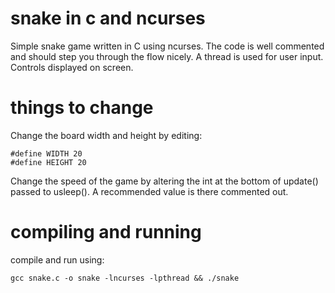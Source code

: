 # snake in c and ncurses

Simple snake game written in C using ncurses. The code is well commented and should step you through the flow nicely. A thread is used for user input. Controls displayed on screen.

# things to change
Change the board width and height by editing:
```
#define WIDTH 20
#define HEIGHT 20
```

Change the speed of the game by altering the int at the bottom of update() passed to usleep(). A recommended value is there commented out.

# compiling and running
compile and run using:
```
gcc snake.c -o snake -lncurses -lpthread && ./snake
```
